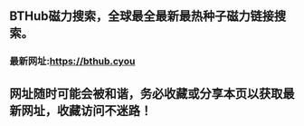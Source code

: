 ## **BTHub磁力搜索，全球最全最新最热种子磁力链接搜索。**
### 最新网址:<a href="https://bthub.cyou" target="_blank">https://bthub.cyou</a>
## 网址随时可能会被和谐，务必收藏或分享本页以获取最新网址，收藏访问不迷路！

     


